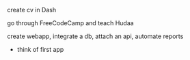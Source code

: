 create cv in Dash

go through FreeCodeCamp and teach Hudaa

create webapp, integrate a db, attach an api, automate reports
- think of first app 
